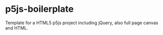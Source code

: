 # p5js-boilerplate
Template for a HTML5 p5js project including jQuery, also full page canvas and HTML.
